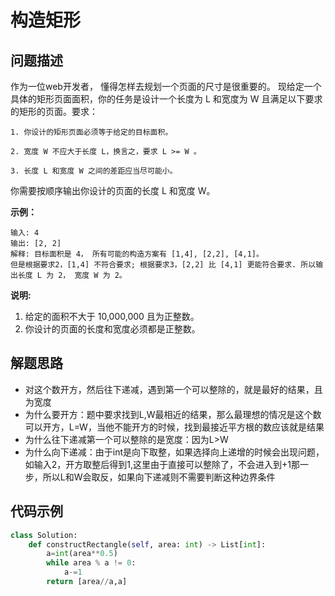 # 构造矩形
## 问题描述
作为一位web开发者， 懂得怎样去规划一个页面的尺寸是很重要的。 现给定一个具体的矩形页面面积，你的任务是设计一个长度为 L 和宽度为 W 且满足以下要求的矩形的页面。要求：
```
1. 你设计的矩形页面必须等于给定的目标面积。

2. 宽度 W 不应大于长度 L，换言之，要求 L >= W 。

3. 长度 L 和宽度 W 之间的差距应当尽可能小。
```
你需要按顺序输出你设计的页面的长度 L 和宽度 W。

**示例：**
```
输入: 4
输出: [2, 2]
解释: 目标面积是 4， 所有可能的构造方案有 [1,4], [2,2], [4,1]。
但是根据要求2，[1,4] 不符合要求; 根据要求3，[2,2] 比 [4,1] 更能符合要求. 所以输出长度 L 为 2， 宽度 W 为 2。
```
**说明:**

1. 给定的面积不大于 10,000,000 且为正整数。
2. 你设计的页面的长度和宽度必须都是正整数。

## 解题思路
+ 对这个数开方，然后往下递减，遇到第一个可以整除的，就是最好的结果，且为宽度
+ 为什么要开方：题中要求找到L,W最相近的结果，那么最理想的情况是这个数可以开方，L=W，当他不能开方的时候，找到最接近平方根的数应该就是结果
+ 为什么往下递减第一个可以整除的是宽度：因为L>W
+ 为什么向下递减：由于int是向下取整，如果选择向上递增的时候会出现问题，如输入2，开方取整后得到1,这里由于直接可以整除了，不会进入到+1那一步，所以L和W会取反，如果向下递减则不需要判断这种边界条件


## 代码示例
```python
class Solution:
    def constructRectangle(self, area: int) -> List[int]:
        a=int(area**0.5)
        while area % a != 0:
            a-=1
        return [area//a,a]
```
